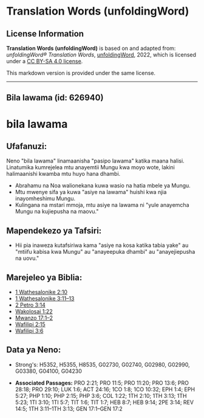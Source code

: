 # Translation Words (unfoldingWord)

## License Information

**Translation Words (unfoldingWord)** is based on and adapted from: _unfoldingWord® Translation Words_, [unfoldingWord](https://unfoldingword.org/utw), 2022, which is licensed under a [CC BY-SA 4.0 license](https://creativecommons.org/licenses/by-sa/4.0/legalcode.en).

This markdown version is provided under the same license.



--------------------------------

## Bila lawama (id: 626940)

bila lawama
===========

Ufafanuzi:
----------

Neno "bila lawama" linamaanisha "pasipo lawama" katika maana halisi. Linatumika kumrejelea mtu anayemtii Mungu kwa moyo wote, lakini halimaanishi kwamba mtu huyo hana dhambi.

* Abrahamu na Noa walionekana kuwa wasio na hatia mbele ya Mungu.
* Mtu mwenye sifa ya kuwa "asiye na lawama" huishi kwa njia inayomheshimu Mungu.
* Kulingana na mstari mmoja, mtu asiye na lawama ni "yule anayemcha Mungu na kujiepusha na maovu."

Mapendekezo ya Tafsiri:
-----------------------

* Hii pia inaweza kutafsiriwa kama "asiye na kosa katika tabia yake" au "mtiifu kabisa kwa Mungu" au "anayeepuka dhambi" au "anayejiepusha na uovu."

Marejeleo ya Biblia:
--------------------

* [1 Wathesalonike 2:10](https://ref.ly/1Thess2:10)
* [1 Wathesalonike 3:11–13](https://ref.ly/1Thess3:11-1Thess3:13)
* [2 Petro 3:14](https://ref.ly/2Pet3:14)
* [Wakolosai 1:22](https://ref.ly/Col1:22)
* [Mwanzo 17:1–2](https://ref.ly/Gen17:1-Gen17:2)
* [Wafilipi 2:15](https://ref.ly/Phil2:15)
* [Wafilipi 3:6](https://ref.ly/Phil3:6)

Data ya Neno:
-------------

* Strong's: H5352, H5355, H8535, G02730, G02740, G02980, G02990, G03380, G04100, G04230

* **Associated Passages:** PRO 2:21; PRO 11:5; PRO 11:20; PRO 13:6; PRO 28:18; PRO 29:10; LUK 1:6; ACT 24:16; 1CO 1:8; 1CO 10:32; EPH 1:4; EPH 5:27; PHP 1:10; PHP 2:15; PHP 3:6; COL 1:22; 1TH 2:10; 1TH 3:13; 1TH 5:23; 1TI 3:10; 1TI 5:7; TIT 1:6; TIT 1:7; HEB 8:7; HEB 9:14; 2PE 3:14; REV 14:5; 1TH 3:11–1TH 3:13; GEN 17:1–GEN 17:2

